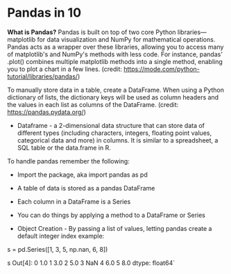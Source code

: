 # Pandas in 10

**What is Pandas?** Pandas is built on top of two core Python libraries—matplotlib for data visualization and NumPy for mathematical operations. Pandas acts as a wrapper over these libraries, allowing you to access many of matplotlib's and NumPy's methods with less code. For instance, pandas' .plot() combines multiple matplotlib methods into a single method, enabling you to plot a chart in a few lines.
(credit: https://mode.com/python-tutorial/libraries/pandas/)

To manually store data in a table, create a DataFrame. When using a Python dictionary of lists, the dictionary keys will be used as column headers and the values in each list as columns of the DataFrame. (credit: https://pandas.pydata.org/)

- Dataframe - a 2-dimensional data structure that can store data of different types (including characters, integers, floating point values, categorical data and more) in columns. It is similar to a spreadsheet, a SQL table or the data.frame in R.

To handle pandas remember the following:

- Import the package, aka import pandas as pd

- A table of data is stored as a pandas DataFrame

- Each column in a DataFrame is a Series

- You can do things by applying a method to a DataFrame or Series

- Object Creation - By passing a list of values, letting pandas create a default integer index example:

s = pd.Series([1, 3, 5, np.nan, 6, 8])

s
Out[4]:
0    1.0
1    3.0
2    5.0
3    NaN
4    6.0
5    8.0
dtype: float64`
